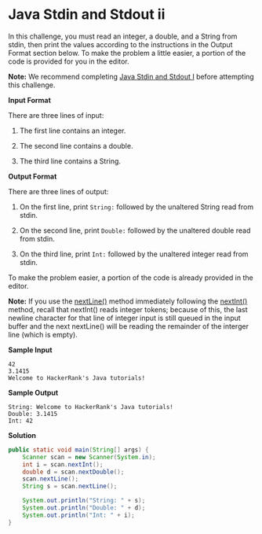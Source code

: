 # Java Stdin and Stdout ii

In this challenge, you must read an integer, a double, and a String from stdin, then print the values according to the instructions in the Output Format section below. To make the problem a little easier, a portion of the code is provided for you in the editor.

__Note:__ We recommend completing [Java Stdin and Stdout I](https://www.hackerrank.com/challenges/java-stdin-and-stdout-1/problem?isFullScreen=true) before attempting this challenge.

__Input Format__

There are three lines of input:

1. The first line contains an integer.

2. The second line contains a double.

3. The third line contains a String.

__Output Format__

There are three lines of output:

1. On the first line, print ```String:``` followed by the unaltered String read from stdin.

2. On the second line, print ```Double:``` followed by the unaltered double read from stdin.

3. On the third line, print ```Int:``` followed by the unaltered integer read from stdin.

To make the problem easier, a portion of the code is already provided in the editor.

__Note:__ If you use the [nextLine()](https://docs.oracle.com/javase/8/docs/api/java/util/Scanner.html#nextLine--) method immediately following the [nextInt()](https://docs.oracle.com/javase/8/docs/api/java/util/Scanner.html#nextInt--) method, recall that nextInt() reads integer tokens; because of this, the last newline character for that line of integer input is still queued in the input buffer and the next nextLine() will be reading the remainder of the interger line (which is empty).

__Sample Input__

```
42
3.1415
Welcome to HackerRank's Java tutorials!
```

__Sample Output__

```
String: Welcome to HackerRank's Java tutorials!
Double: 3.1415
Int: 42
```

__Solution__

```java
public static void main(String[] args) {
    Scanner scan = new Scanner(System.in);
    int i = scan.nextInt();
    double d = scan.nextDouble();
    scan.nextLine();
    String s = scan.nextLine();

    System.out.println("String: " + s);
    System.out.println("Double: " + d);
    System.out.println("Int: " + i);
}
```
